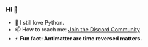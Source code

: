 ### Hi 👋

- 💛 I still love Python.
- 📫 How to reach me: [Join the Discord Community](https://discord.gg/7CrQEyP)
- ⚡ **Fun fact: Antimatter are time reversed matters.**
